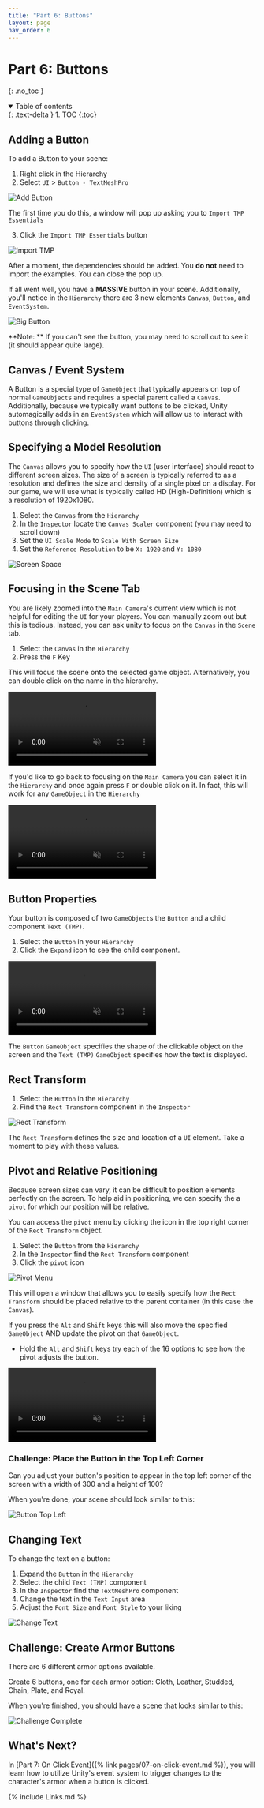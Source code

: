 ```yaml
---
title: "Part 6: Buttons"
layout: page
nav_order: 6
---
```


# Part 6: Buttons
{: .no_toc }


<details open markdown="block">
  <summary>
    Table of contents
  </summary>
  {: .text-delta }
1. TOC
{:toc}
</details>

## Adding a Button

To add a Button to your scene:

1. Right click in the Hierarchy
2. Select `UI` > `Button - TextMeshPro`

![Add Button](06/../../imgs/06/00-add-button.png)

The first time you do this, a window will pop up asking you to `Import TMP Essentials`

3. Click the `Import TMP Essentials` button

![Import TMP](../imgs/06/01-import-tmp.png)

After a moment, the dependencies should be added. You **do not** need to import the examples. You can close the pop up.

If all went well, you have a **MASSIVE** button in your scene. Additionally, you'll notice in the `Hierarchy` there are 3 new elements `Canvas`, `Button`, and `EventSystem`.

![Big Button](../imgs/06/02-big-button.png)

**Note: ** If you can't see the button, you may need to scroll out to see it (it should appear quite large).

## Canvas / Event System

A Button is a special type of `GameObject` that typically appears on top of
normal `GameObject`s and requires a special parent called a `Canvas`.
Additionally, because we typically want buttons to be clicked, Unity
automagically adds in an `EventSystem` which will allow us to interact with
buttons through clicking.

## Specifying a Model Resolution

The `Canvas` allows you to specify how the `UI` (user interface) should react to different
screen sizes. The size of a screen is typically referred to as a resolution and defines the size and density of a single pixel on a display. For our game, we will use what is typically called HD (High-Definition) which is a resolution of 1920x1080.

1. Select the `Canvas` from the `Hierarchy`
2. In the `Inspector` locate the `Canvas Scaler` component (you may need to scroll down)
3. Set the `UI Scale Mode` to `Scale With Screen Size`
4. Set the `Reference Resolution` to be `X: 1920` and `Y: 1080`

![Screen Space](../imgs/06/03-screen-space.png)

## Focusing in the Scene Tab

You are likely zoomed into the `Main Camera`'s current view which is not helpful for editing the `UI` for your players. You can manually zoom out but this is tedious. Instead, you can ask unity to focus on the `Canvas` in the `Scene` tab.

1. Select the `Canvas` in the `Hierarchy`
2. Press the `F` Key

This will focus the scene onto the selected game object. Alternatively, you can double click on the name in the hierarchy.

<video autoplay loop muted style="max-width:700px">
  <source src="../imgs/06/04-focus-canvas.webm" type="video/webm">
</video> 

If you'd like to go back to focusing on the `Main Camera` you can select it in
the `Hierarchy` and once again press `F` or double click on it. In fact, this
will work for any `GameObject` in the `Hierarchy`

<video autoplay loop muted style="max-width:700px">
  <source src="../imgs/06/05-focus-main-camera.webm" type="video/webm">
</video> 

## Button Properties

Your button is composed of two `GameObject`s the `Button` and a child component `Text (TMP)`.

1. Select the `Button` in your `Hierarchy`
2. Click the `Expand` icon to see the child component.

<video autoplay loop muted style="max-width:700px">
  <source src="../imgs/06/06-expand-button.webm" type="video/webm">
</video> 

The `Button` `GameObject` specifies the shape of the clickable object on the
screen and the `Text (TMP)` `GameObject` specifies how the text is displayed.


## Rect Transform

1. Select the `Button` in the `Hierarchy`
2. Find the `Rect Transform` component in the `Inspector`

![Rect Transform](../imgs/06/07-rect-transform.png)

The `Rect Transform` defines the size and location of a `UI` element. Take a moment to play with these values.

## Pivot and Relative Positioning

Because screen sizes can vary, it can be difficult to position elements perfectly on the screen. To help aid in positioning, we can specify the a `pivot` for which our position will be relative.

You can access the `pivot` menu by clicking the icon in the top right corner of the `Rect Transform` object.

1. Select the `Button` from the `Hierarchy`
2. In the `Inspector` find the `Rect Transform` component
3. Click the `pivot` icon

![Pivot Menu](../imgs/06/09-pivot-menu.png)

This will open a window that allows you to easily specify how the `Rect
Transform` should be placed relative to the parent container (in this case the
`Canvas`).

If you press the `Alt` and `Shift` keys this will also move the specified `GameObject` AND update the pivot on that `GameObject`.

* Hold the `Alt` and `Shift` keys try each of the 16 options to see how the pivot adjusts the button.


<video autoplay loop muted style="max-width:700px">
  <source src="../imgs/06/10-play-with-pivot.webm" type="video/webm">
</video> 

### Challenge: Place the Button in the Top Left Corner

Can you adjust your button's position to appear in the top left corner of the screen with a width of 300 and a height of 100?

When you're done, your scene should look similar to this:

![Button Top Left](../imgs/06/08-button-top-rihgt.png)


## Changing Text

To change the text on a button:

1. Expand the `Button` in the `Hierarchy`
2. Select the child `Text (TMP)` component
3. In the `Inspector` find the `TextMeshPro` component
4. Change the text in the `Text Input` area
5. Adjust the `Font Size` and `Font Style` to your liking


![Change Text](../imgs/06/10-change-text.png)


## Challenge: Create Armor Buttons

There are 6 different armor options available.

Create 6 buttons, one for each armor option: Cloth, Leather, Studded, Chain, Plate, and Royal.

When you're finished, you should have a scene that looks similar to this:

![Challenge Complete](../imgs/06/11-challenge-complete.png)

## What's Next?

In [Part 7: On Click Event]({% link pages/07-on-click-event.md %}), you will learn how to utilize Unity's event system
to trigger changes to the character's armor when a button is clicked.

{% include Links.md %}